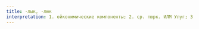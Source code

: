 ```yaml
---
title: -лык, -люк
interpretation: 1. ойконимические компоненты; 2. ср. тюрк. ИЛМ Улуг; 3. ср. РПН лак
---
```


